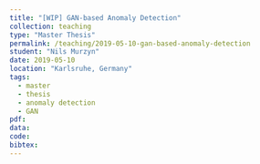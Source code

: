 ```yaml
---
title: "[WIP] GAN-based Anomaly Detection"
collection: teaching
type: "Master Thesis"
permalink: /teaching/2019-05-10-gan-based-anomaly-detection
student: "Nils Murzyn"
date: 2019-05-10
location: "Karlsruhe, Germany"
tags:
  - master
  - thesis
  - anomaly detection
  - GAN
pdf:
data:
code:
bibtex:
---
```


